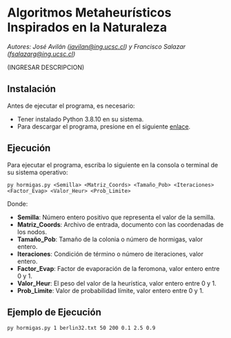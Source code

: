 # Algoritmos Metaheurísticos Inspirados en la Naturaleza
*Autores: José Avilán (javilan@ing.ucsc.cl) y Francisco Salazar (fsalazarg@ing.ucsc.cl)*

(INGRESAR DESCRIPCION)

## Instalación
Antes de ejecutar el programa, es necesario:
- Tener instalado Python 3.8.10 en su sistema.
- Para descargar el programa, presione en el siguiente [enlace](https://codeload.github.com/FranciscoJavierSG/AMIN---Tarea-3/zip/refs/heads/main).

## Ejecución 
Para ejecutar el programa, escriba lo siguiente en la consola o terminal de su sistema operativo:

```       
py hormigas.py <Semilla> <Matriz_Coords> <Tamaño_Pob> <Iteraciones> <Factor_Evap> <Valor_Heur> <Prob_Limite>
```

Donde:
- **Semilla**: Número entero positivo que representa el valor de la semilla.
- **Matriz_Coords**: Archivo de entrada, documento con las coordenadas de los nodos.
- **Tamaño_Pob**: Tamaño de la colonia o número de hormigas, valor entero.
- **Iteraciones**: Condición de término o número de iteraciones, valor entero.
- **Factor_Evap**: Factor de evaporación de la feromona, valor entero entre 0 y 1.
- **Valor_Heur**: El peso del valor de la heurística, valor entero entre 0 y 1.
- **Prob_Limite**: Valor de probabilidad límite, valor entero entre 0 y 1.

## Ejemplo de Ejecución

```
py hormigas.py 1 berlin32.txt 50 200 0.1 2.5 0.9
```